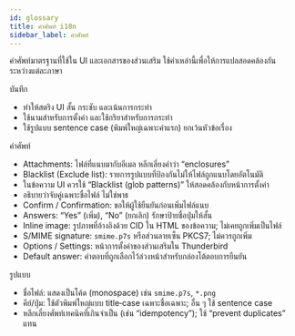 ```yaml
---
id: glossary
title: คำศัพท์ i18n
sidebar_label: คำศัพท์
---
```


คำศัพท์มาตรฐานที่ใช้ใน UI และเอกสารของส่วนเสริม ใช้คำเหล่านี้เพื่อให้การแปลสอดคล้องกันระหว่างแต่ละภาษา

บันทึก

- ทำให้สตริง UI สั้น กระชับ และเน้นการกระทำ
- ใช้นามสำหรับการตั้งค่า และใช้กริยาสำหรับการกระทำ
- ใช้รูปแบบ sentence case (พิมพ์ใหญ่เฉพาะคำแรก) ยกเว้นหัวข้อเรื่อง

คำศัพท์

- Attachments: ไฟล์ที่แนบมากับอีเมล หลีกเลี่ยงคำว่า “enclosures”
- Blacklist (Exclude list): รายการรูปแบบที่ป้องกันไม่ให้ไฟล์ถูกแนบโดยอัตโนมัติ
- ในข้อความ UI ควรใช้ “Blacklist (glob patterns)” ให้สอดคล้องกับหน้าการตั้งค่า
- อธิบายว่าจับคู่เฉพาะชื่อไฟล์ ไม่ใช่พาธ
- Confirm / Confirmation: ขอให้ผู้ใช้ยืนยันก่อนเพิ่มไฟล์แนบ
- Answers: “Yes” (เพิ่ม), “No” (ยกเลิก) รักษาป้ายชื่อปุ่มให้สั้น
- Inline image: รูปภาพที่อ้างอิงด้วย CID ใน HTML ของข้อความ; ไม่เคยถูกเพิ่มเป็นไฟล์
- S/MIME signature: `smime.p7s` หรือส่วนลายเซ็น PKCS7; ไม่ควรถูกเพิ่ม
- Options / Settings: หน้าการตั้งค่าของส่วนเสริมใน Thunderbird
- Default answer: คำตอบที่ถูกเลือกไว้ล่วงหน้าสำหรับกล่องโต้ตอบการยืนยัน

รูปแบบ

- ชื่อไฟล์: แสดงเป็นโค้ด (monospace) เช่น `smime.p7s`, `*.png`
- คีย์/ปุ่ม: ใช้ตัวพิมพ์ใหญ่แบบ title‑case เฉพาะชื่อเฉพาะ; อื่น ๆ ใช้ sentence case
- หลีกเลี่ยงศัพท์เทคนิคที่เกินจำเป็น (เช่น “idempotency”); ใช้ “prevent duplicates” แทน
